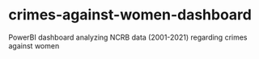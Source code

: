 # crimes-against-women-dashboard
PowerBI dashboard analyzing NCRB data (2001-2021) regarding crimes against women
